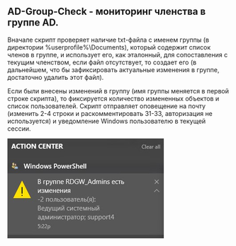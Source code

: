 ## AD-Group-Check - мониторинг членства в группе AD.

Вначале скрипт проверяет наличие txt-файла с именем группы (в директории %userprofile%\Documents), который содержит список членов в группе, и использует его, как эталонный, для сопоставления с текущим членством, если файл отсутствует, то создает его (в дальнейшем, что бы зафиксировать актуальные изменения в группе, достаточно удалить этот файл).

Если были внесены изменений в группу (имя группы меняется в первой строке скрипта), то фиксируется количество измененных объектов и список пользователей. Скрипт отправляет оповещение на почту (изменить 2-4 строки и раскомментировать 31-33, авторизация не используется) и уведомление Windows пользователю в текущей сессии.

![Image alt](https://github.com/Lifailon/AD-Group-Check/blob/rsa/Notify.jpg)
